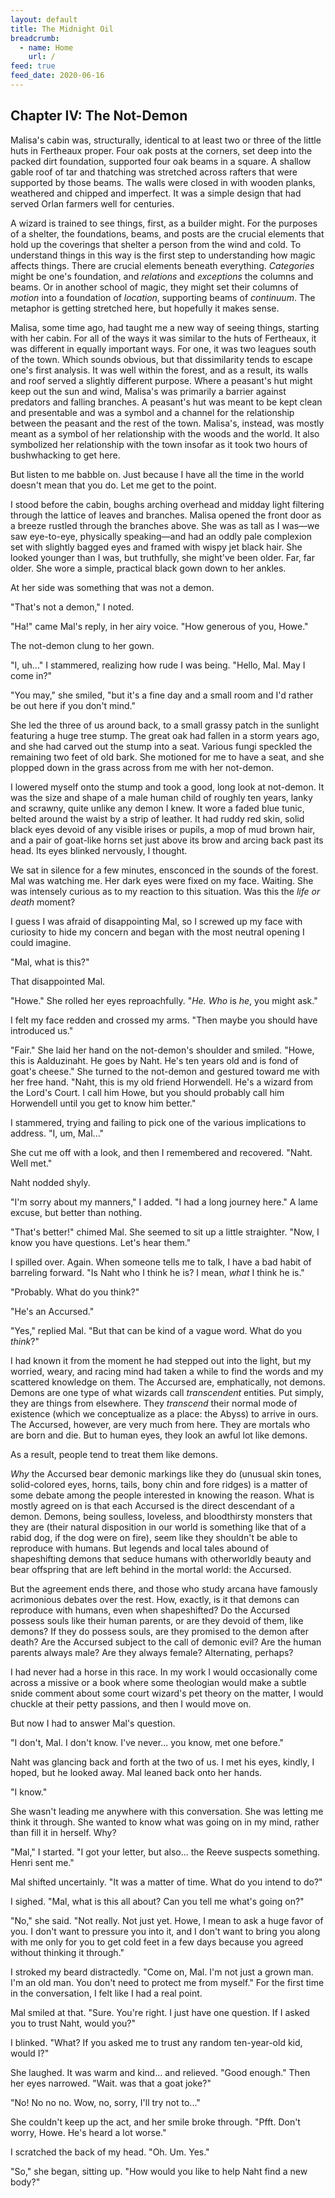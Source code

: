 ```yaml
---
layout: default
title: The Midnight Oil
breadcrumb:
  - name: Home
    url: /
feed: true
feed_date: 2020-06-16
---
```

Chapter IV: The Not-Demon
-------------------------

Malisa's cabin was, structurally, identical to at least two or three of the little huts in Fertheaux proper. Four oak posts at the corners, set deep into the packed dirt foundation, supported four oak beams in a square. A shallow gable roof of tar and thatching was stretched across rafters that were supported by those beams. The walls were closed in with wooden planks, weathered and chipped and imperfect. It was a simple design that had served Orlan farmers well for centuries.

A wizard is trained to see things, first, as a builder might. For the purposes of a shelter, the foundations, beams, and posts are the crucial elements that hold up the coverings that shelter a person from the wind and cold. To understand things in this way is the first step to understanding how magic affects things. There are crucial elements beneath everything. *Categories* might be one's foundation, and *relations* and *exceptions* the columns and beams. Or in another school of magic, they might set their columns of *motion* into a foundation of *location*, supporting beams of *continuum*. The metaphor is getting stretched here, but hopefully it makes sense.

Malisa, some time ago, had taught me a new way of seeing things, starting with her cabin. For all of the ways it was similar to the huts of Fertheaux, it was different in equally important ways. For one, it was two leagues south of the town. Which sounds obvious, but that dissimilarity tends to escape one's first analysis. It was well within the forest, and as a result, its walls and roof served a slightly different purpose. Where a peasant's hut might keep out the sun and wind, Malisa's was primarily a barrier against predators and falling branches. A peasant's hut was meant to be kept clean and presentable and was a symbol and a channel for the relationship between the peasant and the rest of the town. Malisa's, instead, was mostly meant as a symbol of her relationship with the woods and the world. It also symbolized her relationship with the town insofar as it took two hours of bushwhacking to get here.

But listen to me babble on. Just because I have all the time in the world doesn't mean that you do. Let me get to the point.

I stood before the cabin, boughs arching overhead and midday light filtering through the lattice of leaves and branches. Malisa opened the front door as a breeze rustled through the branches above. She was as tall as I was—we saw eye-to-eye, physically speaking—and had an oddly pale complexion set with slightly bagged eyes and framed with wispy jet black hair. She looked younger than I was, but truthfully, she might've been older. Far, far older. She wore a simple, practical black gown down to her ankles.

At her side was something that was not a demon.

"That's not a demon," I noted.

"Ha!" came Mal's reply, in her airy voice. "How generous of you, Howe."

The not-demon clung to her gown.

"I, uh..." I stammered, realizing how rude I was being. "Hello, Mal. May I come in?"

"You may," she smiled, "but it's a fine day and a small room and I'd rather be out here if you don't mind."

She led the three of us around back, to a small grassy patch in the sunlight featuring a huge tree stump. The great oak had fallen in a storm years ago, and she had carved out the stump into a seat. Various fungi speckled the remaining two feet of old bark. She motioned for me to have a seat, and she plopped down in the grass across from me with her not-demon.

I lowered myself onto the stump and took a good, long look at not-demon. It was the size and shape of a male human child of roughly ten years, lanky and scrawny, quite unlike any demon I knew. It wore a faded blue tunic, belted around the waist by a strip of leather. It had ruddy red skin, solid black eyes devoid of any visible irises or pupils, a mop of mud brown hair, and a pair of goat-like horns set just above its brow and arcing back past its head. Its eyes blinked nervously, I thought.

We sat in silence for a few minutes, ensconced in the sounds of the forest. Mal was watching me. Her dark eyes were fixed on my face. Waiting. She was intensely curious as to my reaction to this situation. Was this the *life or death* moment?

I guess I was afraid of disappointing Mal, so I screwed up my face with curiosity to hide my concern and began with the most neutral opening I could imagine.

"Mal, what is this?"

That disappointed Mal.

"Howe." She rolled her eyes reproachfully. "*He.* *Who* is *he*, you might ask."

I felt my face redden and crossed my arms. "Then maybe you should have introduced us."

"Fair." She laid her hand on the not-demon's shoulder and smiled. "Howe, this is Aalduzinaht. He goes by Naht. He's ten years old and is fond of goat's cheese." She turned to the not-demon and gestured toward me with her free hand. "Naht, this is my old friend Horwendell. He's a wizard from the Lord's Court. I call him Howe, but you should probably call him Horwendell until you get to know him better."

I stammered, trying and failing to pick one of the various implications to address. "I, um, Mal..."

She cut me off with a look, and then I remembered and recovered. "Naht. Well met."

Naht nodded shyly.

"I'm sorry about my manners," I added. "I had a long journey here." A lame excuse, but better than nothing.

"That's better!" chimed Mal. She seemed to sit up a little straighter. "Now, I know you have questions. Let's hear them."

I spilled over. Again. When someone tells me to talk, I have a bad habit of barreling forward. "Is Naht who I think he is? I mean, *what* I think he is."

"Probably. What do you think?"

"He's an Accursed."

"Yes," replied Mal. "But that can be kind of a vague word. What do you *think*?"

I had known it from the moment he had stepped out into the light, but my worried, weary, and racing mind had taken a while to find the words and my scattered knowledge on them. The Accursed are, emphatically, not demons. Demons are one type of what wizards call *transcendent* entities. Put simply, they are things from elsewhere. They *transcend* their normal mode of existence (which we conceptualize as a place: the Abyss) to arrive in ours. The Accursed, however, are very much from here. They are mortals who are born and die. But to human eyes, they look an awful lot like demons.

As a result, people tend to treat them like demons.

*Why* the Accursed bear demonic markings like they do (unusual skin tones, solid-colored eyes, horns, tails, bony chin and fore ridges) is a matter of some debate among the people interested in knowing the reason. What is mostly agreed on is that each Accursed is the direct descendant of a demon. Demons, being soulless, loveless, and bloodthirsty monsters that they are (their natural disposition in our world is something like that of a rabid dog, if the dog were on fire), seem like they shouldn't be able to reproduce with humans. But legends and local tales abound of shapeshifting demons that seduce humans with otherworldly beauty and bear offspring that are left behind in the mortal world: the Accursed.

But the agreement ends there, and those who study arcana have famously acrimonious debates over the rest. How, exactly, is it that demons can reproduce with humans, even when shapeshifted? Do the Accursed possess souls like their human parents, or are they devoid of them, like demons? If they do possess souls, are they promised to the demon after death? Are the Accursed subject to the call of demonic evil? Are the human parents always male? Are they always female? Alternating, perhaps?

I had never had a horse in this race. In my work I would occasionally come across a missive or a book where some theologian would make a subtle snide comment about some court wizard's pet theory on the matter, I would chuckle at their petty passions, and then I would move on.

But now I had to answer Mal's question.

"I don't, Mal. I don't know. I've never... you know, met one before."

Naht was glancing back and forth at the two of us. I met his eyes, kindly, I hoped, but he looked away. Mal leaned back onto her hands.

"I know."

She wasn't leading me anywhere with this conversation. She was letting me think it through. She wanted to know what was going on in my mind, rather than fill it in herself. Why?

"Mal," I started. "I got your letter, but also... the Reeve suspects something. Henri sent me."

Mal shifted uncertainly. "It was a matter of time. What do you intend to do?"

I sighed. "Mal, what is this all about? Can you tell me what's going on?"

"No," she said. "Not really. Not just yet. Howe, I mean to ask a huge favor of you. I don't want to pressure you into it, and I don't want to bring you along with me only for you to get cold feet in a few days because you agreed without thinking it through."

I stroked my beard distractedly. "Come on, Mal. I'm not just a grown man. I'm an old man. You don't need to protect me from myself." For the first time in the conversation, I felt like I had a real point.

Mal smiled at that. "Sure. You're right. I just have one question. If I asked you to trust Naht, would you?"

I blinked. "What? If you asked me to trust any random ten-year-old kid, would I?"

She laughed. It was warm and kind... and relieved. "Good enough." Then her eyes narrowed. "Wait. was that a goat joke?"

"No! No no no. Wow, no, sorry, I'll try not to..."

She couldn't keep up the act, and her smile broke through. "Pfft. Don't worry, Howe. He's heard a lot worse."

I scratched the back of my head. "Oh. Um. Yes."

"So," she began, sitting up. "How would you like to help Naht find a new body?"
